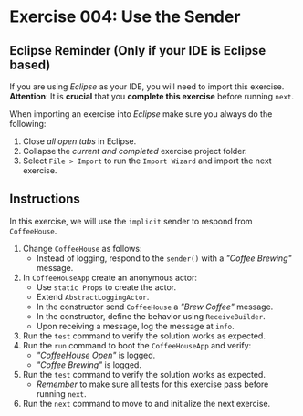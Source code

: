# Exercise 004: Use the Sender

## Eclipse Reminder (Only if your IDE is Eclipse based)

If you are using *Eclipse* as your IDE, you will need to import this exercise. **Attention**: It is **crucial** that you **complete this exercise** before running `next`.

When importing an exercise into *Eclipse* make sure you always do the following:

1. Close *all open tabs* in Eclipse.
2. Collapse the *current and completed* exercise project folder.
3. Select `File > Import` to run the `Import Wizard` and import the next exercise.

## Instructions

In this exercise, we will use the `implicit` sender to respond from `CoffeeHouse`.

1. Change `CoffeeHouse` as follows:
    - Instead of logging, respond to the `sender()` with a *"Coffee Brewing"* message.
2. In `CoffeeHouseApp` create an anonymous actor:
    - Use `static Props` to create the actor.
    - Extend `AbstractLoggingActor`.
    - In the constructor send `CoffeeHouse` a *"Brew Coffee"* message.
    - In the constructor, define the behavior using `ReceiveBuilder`.
    - Upon receiving a message, log the message at `info`.
3. Run the `test` command to verify the solution works as expected.
4. Run the `run` command to boot the `CoffeeHouseApp` and verify:
    - *"CoffeeHouse Open"* is logged.
    - *"Coffee Brewing"* is logged.
5. Run the `test` command to verify the solution works as expected.
    - *Remember* to make sure all tests for this exercise pass before running `next`.
6. Run the `next` command to move to and initialize the next exercise.

